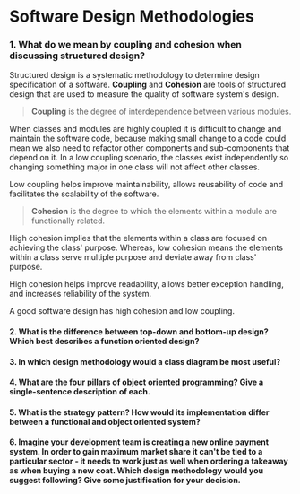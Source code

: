 # Software Design Methodologies

### 1. What do we mean by coupling and cohesion when discussing structured design?

Structured design is a systematic methodology to determine design specification of a software. **Coupling** and **Cohesion** are tools of structured design that are used to measure the quality of software system's design. 

> **Coupling** is the degree of interdependence between various modules.

When classes and modules are highly coupled it is difficult to change and maintain the software code, because making small change to a code could mean we also need to refactor other components and sub-components that depend on it. In a low coupling scenario, the classes exist independently so changing something major in one class will not affect other classes.

Low coupling helps improve maintainability, allows reusability of code and facilitates the scalability of the software.


> **Cohesion** is the degree to which the elements within a module are functionally related.

High cohesion implies that the elements within a class are focused on achieving the class' purpose. Whereas, low cohesion means the elements within a class serve multiple purpose and deviate away from class' purpose.

High cohesion helps improve readability, allows better exception handling, and increases reliability of the system.

A good software design has high cohesion and low coupling.


#### 2. What is the difference between top-down and bottom-up design? Which best describes a function oriented design?


#### 3. In which design methodology would a class diagram be most useful?


#### 4. What are the four pillars of object oriented programming? Give a single-sentence description of each.

#### 5. What is the strategy pattern? How would its implementation differ between a functional and object oriented system?

#### 6. Imagine your development team is creating a new online payment system. In order to gain maximum market share it can't be tied to a particular sector - it needs to work just as well when ordering a takeaway as when buying a new coat. Which design methodology would you suggest following? Give some justification for your decision.